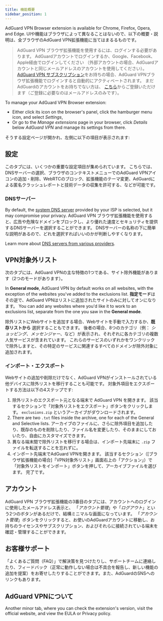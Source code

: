 ```yaml
---
title: 機能概要
sidebar_position: 1
---
```


AdGuard VPN Browser extension is available for Chrome, Firefox, Opera, and Edge. UIや機能はブラウザによって異なることはないので、以下の概要・説明は、全ブラウザのAdGuard VPN拡張機能に当てはまるるものです。

> AdGuard VPN ブラウザ拡張機能を使用するには、ログインする必要があります。 AdGuardアカウントでログインするか、Google、Facebook、Apple経由でログインしてください （外部アカウントの場合、AdGuardアカウントと同じメールアドレスのアカウントを使用してください）。 [AdGuard VPN サブスクリプション](/general/subscription.md)をお持ちの場合、AdGuard VPNブラウザ拡張機能でログインすると自動的にアクティベートされます。 まだAdGuardのアカウントをお持ちでない方は、 [こちら](https://auth.adguard.com/registration.html)からご登録いただけます（ご登録に必要なのはメールアドレスのみです）。

To manage your AdGuard VPN Browser extension:

* Either click its icon on the browser's panel, click the hamburger menu icon, and select *Settings*,
* Or go to the *Manage extensions* page in your browser, click *Details* below *AdGuard VPN* and manage its settings from there.

そうする設定ページが開かれ、左側に以下の項目が表示されます:

## 設定

このタブには、いくつかの重要な設定項目が集められています。 こちらでは、DNSサーバーの選択、ブラウザのコンテキストメニューでのAdGuard VPNアイコンの追加・削除、WebRTCのブロック、拡張機能のテーマ変更、AdGuardによる匿名クラッシュレポートと技術データの収集を許可する、などが可能です。

### DNSサーバー

By default, the [system DNS server](https://adguard-dns.io/kb/general/dns-filtering/#what-is-dns) provided by your ISP is selected, but it may compromise your privacy. AdGuard VPN ブラウザ拡張機能を使用すると、広告や危険なドメインをブロックし、より優れた速度とセキュリティを提供するDNSサーバーを選択することができます。 DNSサーバーの名称の下に簡単な説明があるので、どれを選択すればいいのかが判断しやすくなります。

Learn more about [DNS servers from various providers](https://adguard-dns.io/kb/general/dns-providers/).

## VPN対象外リスト

次のタブには、AdGuard VPNの主な特徴の1つである、サイト除外機能があります（2つのモードがあります）。

In **General mode**, AdGuard VPN by default works on all websites, with the exception of the websites you've added to the exclusions list. **指定モード**はその逆で、AdGuard VPNはリストに追加されたサイトのみに対してオンになります。 You can add any websites where you'd like it to work to an exclusions list, separate from the one you saw in the **General mode**.

除外リストにWebサイトを追加する場合、Webサイトを手動で入力するか、**既存リストから** 選択することもできます。 後者の場合、8つのカテゴリ（例： *ショッピング*、*メッセンジャー*、など）が表示され、それぞれに各カテゴリの複数人気サービスが含まれています。 これらのサービスのいずれかをワンクリックで除外しますと、その特定のサービスに関連するすべてのドメインが除外対象に追加されます。

### インポート・エクスポート

Webサイトの追加や削除だけでなく、AdGuard VPNがインストールされている他デバイスに除外リストを移行することも可能です。 対象外項目をエクスポートする方法は以下の4ステップです:

1. 除外リストのエクスポート元となる端末で AdGuard VPN を開きます。 該当するセクションで「対象外リストをエクスポート」ボタンをクリックします。 `exclusions.zip` というアーカイブがダウンロードされます。
2. There are two `.txt` files inside the archive, one for each of the General and Selective lists. アーカイブのファイルに、さらに除外項目を追加したり、既存のものを削除したり、ファイル名を変更したり、そのままにしておいたり、自由にカスタマイズできます。
3. 異なる端末間で除外リストを移行する場合は、インポート先端末に `.zip` ファイルを転送することを忘れずに。
4. インポート先端末でAdGuard VPNを開きます。 該当するセクション（[ブラウザ拡張機能の場合]「VPN対象外リスト」画面右上の「アクション」）で「対象外リストをインポート」ボタンを押して、アーカイブファイルを選びます。 完了です。

## アカウント

AdGuard VPN ブラウザ拡張機能の3番目のタブには、アカウントへのログインに使用したメールアドレス表示と、 「*アカウント管理*」や「*ログアウト*」という2つのボタンがあるだけで、結構ミニマルな画面になっています。 「*アカウント管理*」ボタンをクリックすると、お使いのAdGuardアカウントに移動し、お持ちのライセンスやサブスクリプション、およびそれらに接続されている端末を確認・管理することができます。

## お客様サポート

「よくあるご質問（FAQ）」で解決策を見つけたりし、サポートチームに連絡したり、フィードバック（正常に動作しない場合は不具合を報告し、新しい機能の追加を提案）をお寄せしたりすることができます。また、AdGuardのSNSへのリンクもあります。

## AdGuard VPNについて

Another minor tab, where you can check the extension's version, visit the official website, and view the EULA or Privacy policy.
